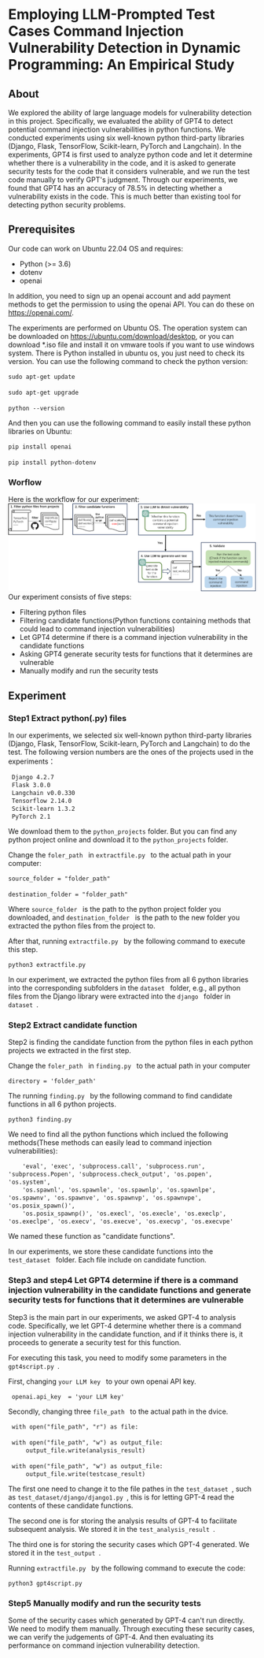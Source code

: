 # Employing LLM-Prompted Test Cases Command Injection Vulnerability Detection in Dynamic Programming: An Empirical Study

## About
We explored the ability of large language models for vulnerability detection in this project. Specifically, we evaluated the ability of GPT4 to detect potential command injection vulnerabilities in python functions. We conducted experiments using six well-known python third-party libraries (Django, Flask, TensorFlow, Scikit-learn, PyTorch and Langchain). In the experiments, GPT4 is first used to analyze python code and let it determine whether there is a vulnerability in the code, and it is asked to generate security tests for the code that it considers vulnerable, and we run the test code manually to verify GPT's judgment. Through our experiments, we found that GPT4 has an accuracy of 78.5% in detecting whether a vulnerability exists in the code. This is much better than existing tool for detecting python security problems.

## Prerequisites
Our code can work on Ubuntu 22.04 OS and requires:
- Python (>= 3.6)
- dotenv
- openai

In addition, you need to sign up an openai account and add payment methods to get the permission to using the openai API. You can do these on https://openai.com/.

The experiments are performed on Ubuntu OS. The operation system can be downloaded on https://ubuntu.com/download/desktop, or you can download *.iso file and install it on vmware tools if you want to use windows system. There is Python installed in ubuntu os, you just need to check its version. You can use the following command to check the python version:
    
    sudo apt-get update
    
    sudo apt-get upgrade 
    
    python --version

And then you can use the following command to easily install these python libraries on Ubuntu: 

    pip install openai
     
    pip install python-dotenv

### Worflow
Here is the workflow for our experiment:
![IMAGE](https://github.com/LLMCI/LLM_Command_Injection/blob/main/workflow.png)
Our experiment consists of five steps:
- Filtering python files 
- Filtering candidate functions(Python functions containing methods that could lead to command injection vulnerabilities)
- Let GPT4 determine if there is a command injection vulnerability in the candidate functions
- Asking GPT4 generate security tests for functions that it determines are vulnerable
- Manually modify and run the security tests

## Experiment
### Step1 Extract python(.py) files
In our experiments, we selected six well-known python third-party libraries (Django, Flask, TensorFlow, Scikit-learn, PyTorch and Langchain) to do the test. 
The following version numbers are the ones of the projects used in the experiments：

     Django 4.2.7 
     Flask 3.0.0 
     Langchain v0.0.330 
     Tensorflow 2.14.0 
     Scikit-learn 1.3.2 
     PyTorch 2.1

We download them to the `python_projects` folder. But you can find any python project online and download it to the `python_projects` folder.

Change the `foler_path ` in `extractfile.py ` to the actual path in your computer:

    source_folder = "folder_path"

    destination_folder = "folder_path"

Where `source_folder ` is the path to the python project folder you downloaded, and `destination_folder ` is the path to the new folder you extracted the python files from the project to.

After that, running `extractfile.py ` by the following command to execute this step.

    python3 extractfile.py

In our experiment, we extracted the python files from all 6 python libraries into the corresponding subfolders in the `dataset ` folder, e.g., all python files from the Django library were extracted into the `django ` folder in `dataset `.

### Step2 Extract candidate function 
Step2 is finding the candidate function from the python files in each python projects we extracted in the first step.

Change the `foler_path ` in `finding.py ` to the actual path in your computer

    directory = 'folder_path' 

The running `finding.py ` by the following command to find candidate functions in all 6 python projects.

    python3 finding.py

We need to find all the python functions which inclued the following methods(These methods can easily lead to command injection vulnerabilities): 

        'eval', 'exec', 'subprocess.call', 'subprocess.run', 'subprocess.Popen', 'subprocess.check_output', 'os.popen', 'os.system', 
        'os.spawnl', 'os.spawnle', 'os.spawnlp', 'os.spawnlpe', 'os.spawnv', 'os.spawnve', 'os.spawnvp', 'os.spawnvpe', 'os.posix_spawn()', 
        'os.posix_spawnp()', 'os.execl', 'os.execle', 'os.execlp', 'os.execlpe', 'os.execv', 'os.execve', 'os.execvp', 'os.execvpe'

We named these function as "candidate functions".

In our experiments, we store these candidate functions into the `test_dataset ` folder. Each file include on candidate function. 

### Step3 and step4 Let GPT4 determine if there is a command injection vulnerability in the candidate functions and generate security tests for functions that it determines are vulnerable
Step3 is the main part in our experiments, we asked GPT-4 to analysis code. 
Specifically, we let GPT-4 determine whether there is a command injection vulnerability in the candidate function, and if it thinks there is, it proceeds to generate a security test for this function.

For executing this task, you need to modify some parameters in the `gpt4script.py `.

First, changing `your LLM key ` to your own openai API key.

     openai.api_key  = 'your LLM key' 

Secondly, changing three `file_path ` to the actual path in the dvice.

     with open("file_path", "r") as file:

     with open("file_path", "w") as output_file:
         output_file.write(analysis_result)
        
     with open("file_path", "w") as output_file:
         output_file.write(testcase_result)

The first one need to change it to the file pathes in the `test_dataset `, such as `test_dataset/django/django1.py `, this is for letting GPT-4 read the contents of these candidate functions.

The second one is for storing the analysis results of GPT-4 to facilitate subsequent analysis. We stored it in the `test_analysis_result `.

The third one is for storing the security cases which GPT-4 generated. We stored it in the `test_output `.

Running `extractfile.py ` by the following command to execute the code: 

    python3 gpt4script.py

### Step5 Manually modify and run the security tests
Some of the security cases which generated by GPT-4 can't run directly. We need to modify them manually.
Through executing these security cases, we can verify the judgements of GPT-4. And then evaluating its performance on command injection vulnerability detection.



